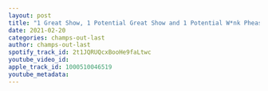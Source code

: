 ```yaml
---
layout: post
title: "1 Great Show, 1 Potential Great Show and 1 Potential W*nk Pheasant"
date: 2021-02-20
categories: champs-out-last
author: champs-out-last
spotify_track_id: 2t1JQRUQcxBooHe9faLtwc
youtube_video_id: 
apple_track_id: 1000510046519
youtube_metadata: 
---
```

